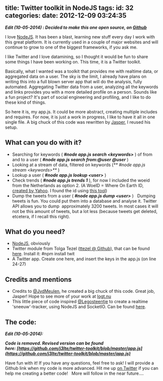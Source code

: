 title: Twitter toolkit in NodeJS
tags:
id: 32
categories:
date: 2012-12-09 03:24:35
---

_**Edit (10-05-2014) : Decided to make this one open source, on [Github](https://github.com/j3lte/twitter-toolkit "Twitter toolkit on Github")**_

I love [NodeJS](http://nodejs.org/ "NodeJS"). It has been a blast, learning new stuff every day I work with this great platform. It is currently used in a couple of major websites and will continue to grow to one of the biggest frameworks, if you ask me.

<!--more-->

I like Twitter and I love datamining, so I thought it would be fun to share some things I have been working on. This time, it is a Twitter toolkit.

Basically, what I wanted was a toolkit that provides me with realtime data, or aggregated data on a user. The sky is the limit, I already have plans on writing this into a full blown server app that will do the analysis, fully automated. Aggregating Twitter data from a user, analyzing all the keywords and links provides you with a more detailed profile on a person. Sounds like a fun project? It's part of social engineering and profiling, and I like to do these kind of things.

So here it is, my app.js. It could be more abstract, creating multiple includes and requires. For now, it is just a work in progress, I like to have it all in one single file. A big chuck of this code was rewritten by [Jasper](https://twitter.com/JvdMeulen), I reused his setup.

## What can you do with it?

- Searching for keywords ( _**#node app.js search &lt;keywords&gt;**_ ) of from and to a user ( _**#node app.js search from:@user @user**_ )
- Looking at a stream of data, filtered on keywords (_** #node app.js stream &lt;keywords&gt;**_ )
- Lookup a user ( _**#node app.js lookup &lt;user&gt;**_ )
- Check trends ( _**#node app.js trends 1**_ ), for now I included the woeid from the Netherlands as option 2\. (A WoeID = Where On Earth ID, [created by Yahoo](http://developer.yahoo.com/geo/geoplanet/guide/concepts.html "WoeID Key Concepts"). I found the id using [this tool](http://woeid.rosselliot.co.nz/ "WoeID lookup"))
- Dump the tweets from a user ( _**#node app.js dump &lt;user&gt;**_ )
&nbsp;
Dumping tweets is fun. You could put them into a database and analyse it. Twitter API allows you to dump  approximately 3200 tweets. In most cases it will not be this amount of tweets, but a lot less (because tweets get deleted, etcetera, if I recall this right).

## What do you need?

- [NodeJS](http://nodejs.org/ "NodeJS"), obviously
- Twitter module from Tolga Tezel ([ttezel @ Github](https://github.com/ttezel)), that can be found [here](https://github.com/ttezel/twit "Twit on Github"). Install it: #npm install twit
- A Twitter app. Create one here, and insert the keys in the app.js (on line 24-27)

## Credits and mentions

- Credits to [@JvdMeulen](https://twitter.com/JvdMeulen "Jasper @ Twitter"), he created a big chuck of this code. Great job, Jasper! Hope to see more of your work at [logt.nu](http://logt.nu/)
- This little piece of code inspired [@Legosteentje](https://twitter.com/Legosteentje "Legosteentje @ Twitter") to create a realtime 'sneeuw'-tracker, using NodeJS and SocketIO. Can be found [here](http://sneeuw.twitterconsole.com/ "Sneeuw Twitterconsole").

## The code:

_**Edit (10-05-2014):**_

_**Code is removed. Revised version can be found here: [https://github.com/j3lte/twitter-toolkit/blob/master/app.js](https://github.com/j3lte/twitter-toolkit/blob/master/app.js)**_

Have fun with it! If you have any questions, feel free to ask! I will provide a Github link when my code is more advanced. Hit me up [on Twitter](http://twitter.com/j3lte "Jelte on Twitter") if you can help me creating a better code!
&nbsp;
More will follow in the near future....